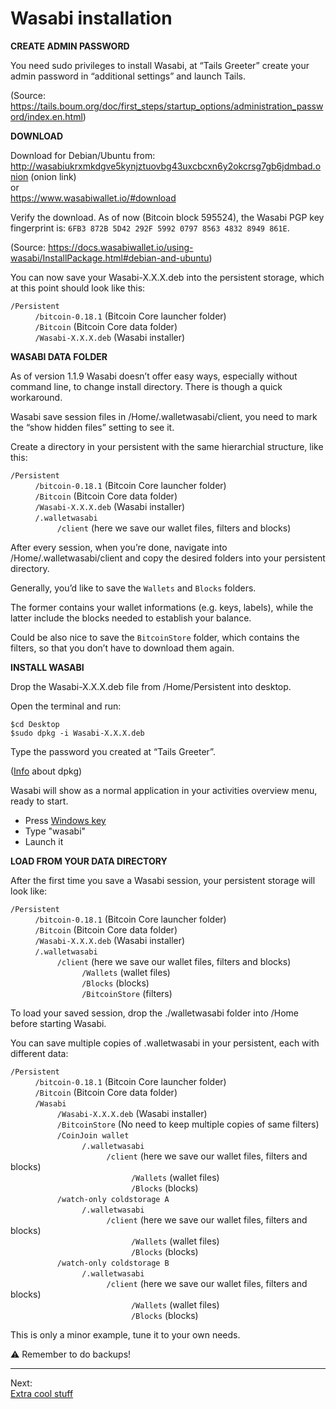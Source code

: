 # Wasabi installation

**CREATE ADMIN PASSWORD**

You need sudo privileges to install Wasabi, at “Tails Greeter” create your admin password in “additional settings” and launch Tails.

(Source: https://tails.boum.org/doc/first_steps/startup_options/administration_password/index.en.html)

**DOWNLOAD**

Download for Debian/Ubuntu from:  
http://wasabiukrxmkdgve5kynjztuovbg43uxcbcxn6y2okcrsg7gb6jdmbad.onion (onion link)  
or  
https://www.wasabiwallet.io/#download

Verify the download. As of now (Bitcoin block 595524), the Wasabi PGP key fingerprint is: `6FB3 872B 5D42 292F 5992 0797 8563 4832 8949 861E`.

(Source: https://docs.wasabiwallet.io/using-wasabi/InstallPackage.html#debian-and-ubuntu)

You can now save your Wasabi-X.X.X.deb into the persistent storage, which at this point should look like this:

`/Persistent`  
&nbsp; &nbsp; &nbsp; &nbsp; &nbsp; `/bitcoin-0.18.1` (Bitcoin Core launcher folder)    
&nbsp; &nbsp; &nbsp; &nbsp; &nbsp; `/Bitcoin`  (Bitcoin Core data folder)    
&nbsp; &nbsp; &nbsp; &nbsp; &nbsp; `/Wasabi-X.X.X.deb` (Wasabi installer)  

**WASABI DATA FOLDER**

As of version 1.1.9 Wasabi doesn’t offer easy ways, especially without command line, to change install directory. There is though a quick workaround.

Wasabi save session files in /Home/.walletwasabi/client, you need to mark the “show hidden files” setting to see it. 

Create a directory in your persistent with the same hierarchial structure, like this:

`/Persistent`  
&nbsp; &nbsp; &nbsp; &nbsp; &nbsp; `/bitcoin-0.18.1` (Bitcoin Core launcher folder)   
&nbsp; &nbsp; &nbsp; &nbsp; &nbsp; `/Bitcoin`  (Bitcoin Core data folder)   
&nbsp; &nbsp; &nbsp; &nbsp; &nbsp; `/Wasabi-X.X.X.deb` (Wasabi installer)  
&nbsp; &nbsp; &nbsp; &nbsp; &nbsp; `/.walletwasabi`   
&nbsp; &nbsp; &nbsp; &nbsp; &nbsp;&nbsp; &nbsp; &nbsp; &nbsp; &nbsp; `/client` (here we save our wallet files, filters and blocks)

After every session, when you’re done, navigate into /Home/.walletwasabi/client and copy the desired folders into your persistent directory.

Generally, you’d like to save the `Wallets` and `Blocks` folders. 

The former contains your wallet informations (e.g. keys, labels), while the latter include the blocks needed to establish your balance. 

Could be also nice to save the `BitcoinStore` folder, which contains the filters, so that you don’t have to download them again. 

**INSTALL WASABI**

Drop the Wasabi-X.X.X.deb file from /Home/Persistent into desktop. 

Open the terminal and run:

`$cd Desktop`  
`$sudo dpkg -i Wasabi-X.X.X.deb`

Type the password you created at “Tails Greeter”.

([Info](https://help.ubuntu.com/lts/serverguide/dpkg.html) about dpkg)

Wasabi will show as a normal application in your activities overview menu, ready to start. 

* Press [Windows key](https://en.wikipedia.org/wiki/Windows_key)
* Type "wasabi"
* Launch it

**LOAD FROM YOUR DATA DIRECTORY**

After the first time you save a Wasabi session, your persistent storage will look like:

`/Persistent`  
&nbsp; &nbsp; &nbsp; &nbsp; &nbsp; `/bitcoin-0.18.1` (Bitcoin Core launcher folder)   
&nbsp; &nbsp; &nbsp; &nbsp; &nbsp; `/Bitcoin`  (Bitcoin Core data folder)   
&nbsp; &nbsp; &nbsp; &nbsp; &nbsp; `/Wasabi-X.X.X.deb` (Wasabi installer)  
&nbsp; &nbsp; &nbsp; &nbsp; &nbsp; `/.walletwasabi`   
&nbsp; &nbsp; &nbsp; &nbsp; &nbsp;&nbsp; &nbsp; &nbsp; &nbsp; &nbsp; `/client` (here we save our wallet files, filters and blocks)  
&nbsp; &nbsp; &nbsp; &nbsp; &nbsp;&nbsp; &nbsp; &nbsp; &nbsp; &nbsp; &nbsp; &nbsp; &nbsp; &nbsp; &nbsp; `/Wallets` (wallet files)   
&nbsp; &nbsp; &nbsp; &nbsp; &nbsp;&nbsp; &nbsp; &nbsp; &nbsp; &nbsp; &nbsp; &nbsp; &nbsp; &nbsp; &nbsp; `/Blocks` (blocks)    
&nbsp; &nbsp; &nbsp; &nbsp; &nbsp;&nbsp; &nbsp; &nbsp; &nbsp; &nbsp; &nbsp; &nbsp; &nbsp; &nbsp; &nbsp; `/BitcoinStore` (filters)  

To load your saved session, drop the ./walletwasabi folder into /Home before starting Wasabi.  
 

You can save multiple copies of .walletwasabi in your persistent, each with different data: 

`/Persistent`  
&nbsp; &nbsp; &nbsp; &nbsp; &nbsp; `/bitcoin-0.18.1` (Bitcoin Core launcher folder)    
&nbsp; &nbsp; &nbsp; &nbsp; &nbsp; `/Bitcoin`  (Bitcoin Core data folder)  
&nbsp; &nbsp; &nbsp; &nbsp; &nbsp; `/Wasabi`   
&nbsp; &nbsp; &nbsp; &nbsp; &nbsp;&nbsp; &nbsp; &nbsp; &nbsp; &nbsp; `/Wasabi-X.X.X.deb` (Wasabi installer)  
&nbsp; &nbsp; &nbsp; &nbsp; &nbsp;&nbsp; &nbsp; &nbsp; &nbsp; &nbsp; `/BitcoinStore` (No need to keep multiple copies of same filters)  
&nbsp; &nbsp; &nbsp; &nbsp; &nbsp;&nbsp; &nbsp; &nbsp; &nbsp; &nbsp; `/CoinJoin wallet`   
&nbsp; &nbsp; &nbsp; &nbsp; &nbsp;&nbsp; &nbsp; &nbsp; &nbsp; &nbsp; &nbsp; &nbsp; &nbsp; &nbsp; &nbsp; `/.walletwasabi`    
&nbsp; &nbsp; &nbsp; &nbsp; &nbsp;&nbsp; &nbsp; &nbsp; &nbsp; &nbsp; &nbsp; &nbsp; &nbsp; &nbsp; &nbsp; &nbsp; &nbsp; &nbsp; &nbsp; &nbsp; `/client` (here we save our wallet files, filters and blocks)   
&nbsp; &nbsp; &nbsp; &nbsp; &nbsp;&nbsp; &nbsp; &nbsp; &nbsp; &nbsp; &nbsp; &nbsp; &nbsp; &nbsp; &nbsp; &nbsp; &nbsp; &nbsp; &nbsp; &nbsp; &nbsp; &nbsp; &nbsp; &nbsp; &nbsp; `/Wallets` (wallet files)   
&nbsp; &nbsp; &nbsp; &nbsp; &nbsp;&nbsp; &nbsp; &nbsp; &nbsp; &nbsp; &nbsp; &nbsp; &nbsp; &nbsp; &nbsp; &nbsp; &nbsp; &nbsp; &nbsp; &nbsp; &nbsp; &nbsp; &nbsp; &nbsp; &nbsp; `/Blocks` (blocks)  
&nbsp; &nbsp; &nbsp; &nbsp; &nbsp;&nbsp; &nbsp; &nbsp; &nbsp; &nbsp; `/watch-only coldstorage A`   
&nbsp; &nbsp; &nbsp; &nbsp; &nbsp;&nbsp; &nbsp; &nbsp; &nbsp; &nbsp; &nbsp; &nbsp; &nbsp; &nbsp; &nbsp; `/.walletwasabi`    
&nbsp; &nbsp; &nbsp; &nbsp; &nbsp;&nbsp; &nbsp; &nbsp; &nbsp; &nbsp; &nbsp; &nbsp; &nbsp; &nbsp; &nbsp; &nbsp; &nbsp; &nbsp; &nbsp; &nbsp; `/client` (here we save our wallet files, filters and blocks)   
&nbsp; &nbsp; &nbsp; &nbsp; &nbsp;&nbsp; &nbsp; &nbsp; &nbsp; &nbsp; &nbsp; &nbsp; &nbsp; &nbsp; &nbsp; &nbsp; &nbsp; &nbsp; &nbsp; &nbsp; &nbsp; &nbsp; &nbsp; &nbsp; &nbsp; `/Wallets` (wallet files)   
&nbsp; &nbsp; &nbsp; &nbsp; &nbsp;&nbsp; &nbsp; &nbsp; &nbsp; &nbsp; &nbsp; &nbsp; &nbsp; &nbsp; &nbsp; &nbsp; &nbsp; &nbsp; &nbsp; &nbsp; &nbsp; &nbsp; &nbsp; &nbsp; &nbsp; `/Blocks` (blocks)  
&nbsp; &nbsp; &nbsp; &nbsp; &nbsp;&nbsp; &nbsp; &nbsp; &nbsp; &nbsp; `/watch-only coldstorage B`   
&nbsp; &nbsp; &nbsp; &nbsp; &nbsp;&nbsp; &nbsp; &nbsp; &nbsp; &nbsp; &nbsp; &nbsp; &nbsp; &nbsp; &nbsp; `/.walletwasabi`    
&nbsp; &nbsp; &nbsp; &nbsp; &nbsp;&nbsp; &nbsp; &nbsp; &nbsp; &nbsp; &nbsp; &nbsp; &nbsp; &nbsp; &nbsp; &nbsp; &nbsp; &nbsp; &nbsp; &nbsp; `/client` (here we save our wallet files, filters and blocks)   
&nbsp; &nbsp; &nbsp; &nbsp; &nbsp;&nbsp; &nbsp; &nbsp; &nbsp; &nbsp; &nbsp; &nbsp; &nbsp; &nbsp; &nbsp; &nbsp; &nbsp; &nbsp; &nbsp; &nbsp; &nbsp; &nbsp; &nbsp; &nbsp; &nbsp; `/Wallets` (wallet files)   
&nbsp; &nbsp; &nbsp; &nbsp; &nbsp;&nbsp; &nbsp; &nbsp; &nbsp; &nbsp; &nbsp; &nbsp; &nbsp; &nbsp; &nbsp; &nbsp; &nbsp; &nbsp; &nbsp; &nbsp; &nbsp; &nbsp; &nbsp; &nbsp; &nbsp; `/Blocks` (blocks)

This is only a minor example, tune it to your own needs.

:warning: Remember to do backups!

---
Next:  
[Extra cool stuff](Extra_cool_stuff.md)
